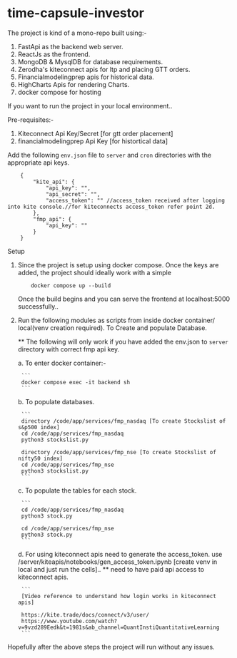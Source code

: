 # time-capsule-investor

The project is kind of a mono-repo built using:- 
1. FastApi as the backend web server.
2. ReactJs as the frontend.
3. MongoDB & MysqlDB for database requirements.
4. Zerodha's kiteconnect apis for ltp and placing GTT orders.
5. Financialmodelingprep apis for historical data.
6. HighCharts Apis for rendering Charts.
7. docker compose for hosting 

If you want to run the project in your local environment..

Pre-requisites:-
1. Kiteconnect Api Key/Secret [for gtt order placement]
2. financialmodelingprep Api Key [for histortical data]

Add the following `env.json` file to `server` and `cron` directories with the appropriate api keys.

```
    {
        "kite_api": {
            "api_key": "",
            "api_secret": "",
            "access_token": "" //access_token received after logging into kite console.//for kiteconnects access_token refer point 2d. 
        },
        "fmp_api": {
            "api_key": "" 
        }
    }
```

Setup

1.  Since the project is setup using docker compose. Once the keys are added, the project should ideally work with a simple 

    ```
        docker compose up --build
    ```

    Once the build begins and you can serve the frontend at localhost:5000 successfully..


2. Run the following modules as scripts from inside docker container/ local(venv creation required). To Create and populate Database.

    ** The following will only work if you have added the env.json to `server` directory with correct fmp api key.

    a. To enter docker container:- 

        ```
        docker compose exec -it backend sh
        ```
    
    b. To populate databases.
    
        ```
        directory /code/app/services/fmp_nasdaq [To create Stockslist of s&p500 index]
        cd /code/app/services/fmp_nasdaq
        python3 stockslist.py 

        directory /code/app/services/fmp_nse [To create Stockslist of nifty50 index]
        cd /code/app/services/fmp_nse
        python3 stockslist.py
        ```

    c. To populate the tables for each stock. 
    
        ```
        cd /code/app/services/fmp_nasdaq
        python3 stock.py

        cd /code/app/services/fmp_nse
        python3 stock.py
        ```

    d. For using kiteconnect apis need to generate the access_token. use /server/kiteapis/notebooks/gen_access_token.ipynb [create venv in local and  just run the cells].. ** need to have paid api access to kiteconnect apis. 
    
        ```
        [Video reference to understand how login works in kiteconnect apis]

        https://kite.trade/docs/connect/v3/user/
        https://www.youtube.com/watch?v=9vzd289Eedk&t=1981s&ab_channel=QuantInstiQuantitativeLearning
        ```

Hopefully after the above steps the project will run without any issues.